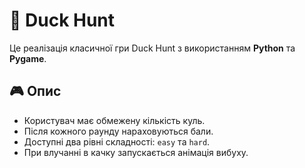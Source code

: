 # 🦆 Duck Hunt

Це реалізація класичної гри Duck Hunt з використанням **Python** та **Pygame**.

## 🎮 Опис

- Користувач має обмежену кількість куль.
- Після кожного раунду нараховуються бали.
- Доступні два рівні складності: `easy` та `hard`.
- При влучанні в качку запускається анімація вибуху.
